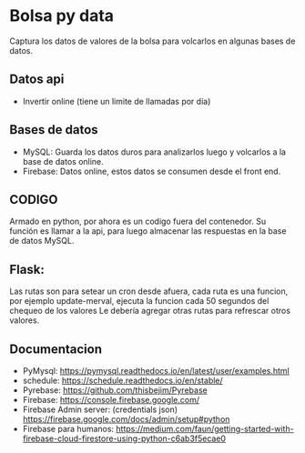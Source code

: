 # Bolsa py data

Captura los datos de valores de la bolsa para volcarlos en algunas bases de datos.

## Datos api
* Invertir online (tiene un limite de llamadas por día)

## Bases de datos

* MySQL: Guarda los datos duros para analizarlos luego y volcarlos a la base de datos online.
* Firebase: Datos online, estos datos se consumen desde el front end.

## CODIGO

Armado en python, por ahora es un codigo fuera del contenedor. Su función es llamar a la api, para luego almacenar las respuestas en la base de datos MySQL.

## Flask:
Las rutas son para setear un cron desde afuera, cada ruta es una funcion, por ejemplo update-merval, ejecuta la funcion cada 50 segundos del chequeo de los valores
Le debería agregar otras rutas para refrescar otros valores.

## Documentacion

* PyMysql: https://pymysql.readthedocs.io/en/latest/user/examples.html
* schedule: https://schedule.readthedocs.io/en/stable/
* Pyrebase: https://github.com/thisbejim/Pyrebase
* Firebase: https://console.firebase.google.com/
* Firebase Admin server: (credentials json) https://firebase.google.com/docs/admin/setup#python
* Firebase para humanos: https://medium.com/faun/getting-started-with-firebase-cloud-firestore-using-python-c6ab3f5ecae0